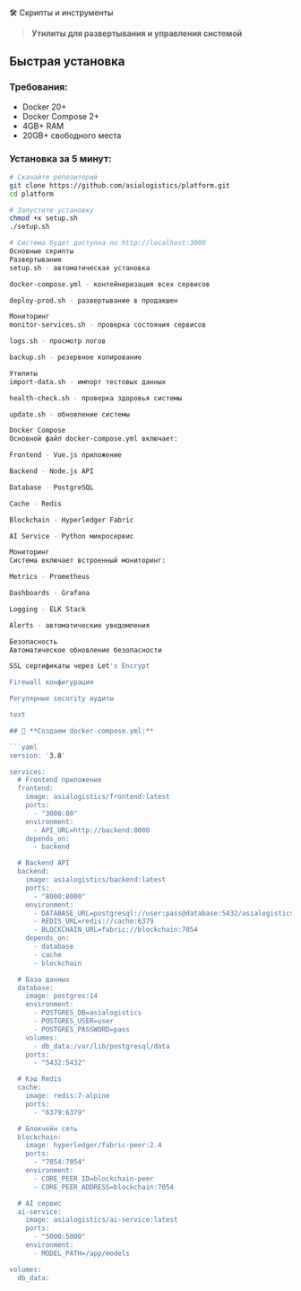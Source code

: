 🛠️ Скрипты и инструменты

> **Утилиты для развертывания и управления системой**

## Быстрая установка

### Требования:
- Docker 20+
- Docker Compose 2+
- 4GB+ RAM
- 20GB+ свободного места

### Установка за 5 минут:
```bash
# Скачайте репозиторий
git clone https://github.com/asialogistics/platform.git
cd platform

# Запустите установку
chmod +x setup.sh
./setup.sh

# Система будет доступна по http://localhost:3000
Основные скрипты
Развертывание
setup.sh - автоматическая установка

docker-compose.yml - контейнеризация всех сервисов

deploy-prod.sh - развертывание в продакшен

Мониторинг
monitor-services.sh - проверка состояния сервисов

logs.sh - просмотр логов

backup.sh - резервное копирование

Утилиты
import-data.sh - импорт тестовых данных

health-check.sh - проверка здоровья системы

update.sh - обновление системы

Docker Compose
Основной файл docker-compose.yml включает:

Frontend - Vue.js приложение

Backend - Node.js API

Database - PostgreSQL

Cache - Redis

Blockchain - Hyperledger Fabric

AI Service - Python микросервис

Мониторинг
Система включает встроенный мониторинг:

Metrics - Prometheus

Dashboards - Grafana

Logging - ELK Stack

Alerts - автоматические уведомления

Безопасность
Автоматическое обновление безопасности

SSL сертификаты через Let's Encrypt

Firewall конфигурация

Регулярные security аудиты

text

## 🐳 **Создаем docker-compose.yml:**

```yaml
version: '3.8'

services:
  # Frontend приложение
  frontend:
    image: asialogistics/frontend:latest
    ports:
      - "3000:80"
    environment:
      - API_URL=http://backend:8000
    depends_on:
      - backend

  # Backend API
  backend:
    image: asialogistics/backend:latest
    ports:
      - "8000:8000"
    environment:
      - DATABASE_URL=postgresql://user:pass@database:5432/asialogistics
      - REDIS_URL=redis://cache:6379
      - BLOCKCHAIN_URL=fabric://blockchain:7054
    depends_on:
      - database
      - cache
      - blockchain

  # База данных
  database:
    image: postgres:14
    environment:
      - POSTGRES_DB=asialogistics
      - POSTGRES_USER=user
      - POSTGRES_PASSWORD=pass
    volumes:
      - db_data:/var/lib/postgresql/data
    ports:
      - "5432:5432"

  # Кэш Redis
  cache:
    image: redis:7-alpine
    ports:
      - "6379:6379"

  # Блокчейн сеть
  blockchain:
    image: hyperledger/fabric-peer:2.4
    ports:
      - "7054:7054"
    environment:
      - CORE_PEER_ID=blockchain-peer
      - CORE_PEER_ADDRESS=blockchain:7054

  # AI сервис
  ai-service:
    image: asialogistics/ai-service:latest
    ports:
      - "5000:5000"
    environment:
      - MODEL_PATH=/app/models

volumes:
  db_data:
